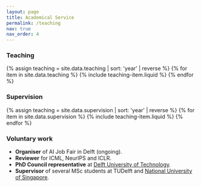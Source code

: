 ```yaml
---
layout: page
title: Academical Service
permalink: /teaching
nav: true
nav_order: 4
---
```



### Teaching
{% assign teaching = site.data.teaching | sort: 'year' | reverse %}
{% for item in site.data.teaching %}
  {% include teaching-item.liquid %}
{% endfor %}
<br>

### Supervision
{% assign teaching = site.data.supervision | sort: 'year' | reverse %}
{% for item in site.data.supervision %}
  {% include teaching-item.liquid %}
{% endfor %}
<br>


### Voluntary work
- **Organiser** of AI Job Fair in Delft (ongoing).
- **Reviewer** for ICML, NeurIPS and ICLR. 
- **PhD Council representative** at [Delft University of Technology](https://www.tudelft.nl/en/eemcs/the-faculty/eemcs-phd-council). 
- **Supervisor** of several MSc students at TUDelft and [National University of Singapore](https://www.cogai4sci.com). 
<br>

